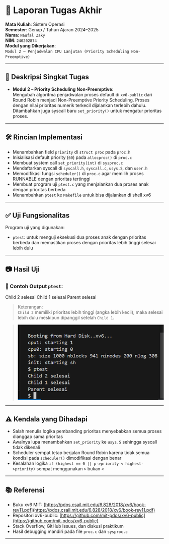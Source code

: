 # 📝 Laporan Tugas Akhir

**Mata Kuliah**: Sistem Operasi  
**Semester**: Genap / Tahun Ajaran 2024–2025  
**Nama**: `Naufal Zaky`  
**NIM**: `240202874`  
**Modul yang Dikerjakan**:  
`Modul 2 – Penjadwalan CPU Lanjutan (Priority Scheduling Non-Preemptive)`

---

## 📌 Deskripsi Singkat Tugas

* **Modul 2 – Priority Scheduling Non-Preemptive**:  
  Mengubah algoritma penjadwalan proses default di `xv6-public` dari Round Robin menjadi Non-Preemptive Priority Scheduling. Proses dengan nilai prioritas numerik terkecil dijalankan terlebih dahulu. Ditambahkan juga syscall baru `set_priority()` untuk mengatur prioritas proses.

---

## 🛠️ Rincian Implementasi

* Menambahkan field `priority` di `struct proc` pada `proc.h`
* Inisialisasi default priority (`60`) pada `allocproc()` di `proc.c`
* Membuat system call `set_priority(int)` di `sysproc.c`
* Mendaftarkan syscall di `syscall.h`, `syscall.c`, `usys.S`, dan `user.h`
* Memodifikasi fungsi `scheduler()` di `proc.c` agar memilih proses RUNNABLE dengan prioritas tertinggi
* Membuat program uji `ptest.c` yang menjalankan dua proses anak dengan prioritas berbeda
* Menambahkan `ptest` ke `Makefile` untuk bisa dijalankan di shell xv6

---

## ✅ Uji Fungsionalitas

Program uji yang digunakan:

* `ptest`: untuk menguji eksekusi dua proses anak dengan prioritas berbeda dan memastikan proses dengan prioritas lebih tinggi selesai lebih dulu

---

## 📷 Hasil Uji

### 📍 Contoh Output `ptest`:

Child 2 selesai
Child 1 selesai
Parent selesai

> Keterangan:  
> `Child 2` memiliki prioritas lebih tinggi (angka lebih kecil), maka selesai lebih dulu meskipun dipanggil setelah `Child 1`.

> ![hasil rtest](./screenshot/modul2.png)


---

## ⚠️ Kendala yang Dihadapi

* Salah menulis logika pembanding prioritas menyebabkan semua proses dianggap sama prioritas
* Awalnya lupa menambahkan `set_priority` ke `usys.S` sehingga syscall tidak dikenali
* Scheduler sempat tetap berjalan Round Robin karena tidak semua kondisi pada `scheduler()` dimodifikasi dengan benar
* Kesalahan logika `if (highest == 0 || p->priority < highest->priority)` sempat menggunakan `>` bukan `<`

---

## 📚 Referensi

* Buku xv6 MIT: [https://pdos.csail.mit.edu/6.828/2018/xv6/book-rev11.pdf](https://pdos.csail.mit.edu/6.828/2018/xv6/book-rev11.pdf)
* Repositori xv6-public: [https://github.com/mit-pdos/xv6-public](https://github.com/mit-pdos/xv6-public)
* Stack Overflow, GitHub Issues, dan diskusi praktikum
* Hasil debugging mandiri pada file `proc.c` dan `sysproc.c`

---
